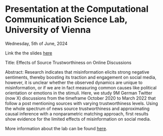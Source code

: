 # Presentation at the Computational Communication Science Lab, University of Vienna
Wednesday, 5th of June, 2024

Link the the slides [here](https://julaluehring.github.io/emomis_update_ccl/)

Title: Effects of Source Trustworthiness on Online Discussions


Abstract: Research indicates that misinformation elicits strong negative sentiments, thereby boosting its traction and engagement on social media, however, it is unclear whether the observed dynamics are unique to misinformation, or if we are in fact measuring common causes like political orientation or emotions in the stimuli. Here, we study 9M German Twitter (now X) discussions from the timeframe October 2020 to March 2022 that follow a post mentioning sources with varying trustworthiness levels. Using the whole spectrum of news source trustworthiness and approximating causal inference with a nonparametric matching approach, first results show evidence for the limited effects of misinformation on social media. 


More information about the lab can be found [here](https://compcommlab.univie.ac.at/).
